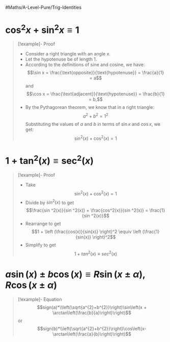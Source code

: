 \#Maths/A-Level-Pure/Trig-Identities

# $\cos^2x + \sin^2x \equiv 1$

 > 
 > \[!example\]- Proof
 > 
 > * Consider a right triangle with an angle $x$. 
 > * Let the hypotenuse be of length 1. 
 > * According to the definitions of sine and cosine, we have: 
 >   $$\sin x = \frac{\text{opposite}}{\text{hypotenuse}} = \frac{a}{1} = a$$ and $$\cos x = \frac{\text{adjacent}}{\text{hypotenuse}} = \frac{b}{1} = b,$$
 > * By the Pythagorean theorem, we know that in a right triangle: $$a^2 + b^2 = 1^2$$ Substituting the values of $a$ and $b$ in terms of $\sin x$ and $\cos x$, we get:  $$\sin ^2(x) + \cos^2(x) = 1$$

# $1 + \tan^2(x) \equiv \sec^2(x)$

 > 
 > \[!example\]- Proof
 > 
 > * Take $$\sin ^2(x) + \cos^2(x) = 1$$
 > * Divide by $sin^2(x)$ to get $$\frac{sin ^2(x)}{sin ^2(x)} + \frac{cos^2(x)}{sin ^2(x)} = \frac{1}{sin ^2(x)}$$
 > * Rearrange to get $$1 + \left (\frac{cos(x)}{sin(x)} \right)^2 \equiv \left (\frac{1}{sin(x)} \right)^2$$
 > * Simplify to get $$1 + tan^2(x) \equiv sec^2(x)$$

# $a\sin(x) \pm b\cos(x)\equiv R\sin(x \pm \alpha), R\cos(x \pm \alpha)$

 > 
 > \[!example\]- Equation
 > $$sign(a)*\\left(\sqrt{a^{2}+b^{2}}\right)\sin\left(x + \arctan\left(\frac{b}{a}\right)\right)$$
 > or
 > $$sign(b)*\\left(\sqrt{a^{2}+b^{2}}\right)\cos\left(x-\arctan\left(\frac{a}{b}\right)\right)$$
